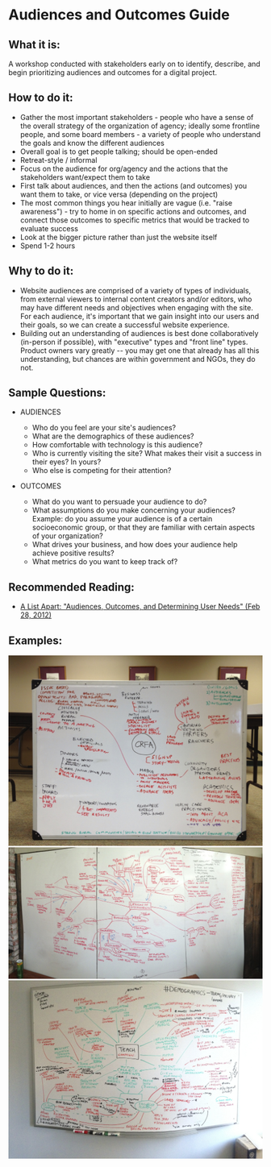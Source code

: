 # Audiences and Outcomes Guide

## What it is:

A workshop conducted with stakeholders early on to identify, describe, and begin prioritizing audiences and outcomes for a digital project.

## How to do it:

- Gather the most important stakeholders - people who have a sense of the overall strategy of the organization of agency; ideally some frontline people, and some board members - a variety of people who understand the goals and know the different audiences
- Overall goal is to get people talking; should be open-ended
- Retreat-style / informal
- Focus on the audience for org/agency and the actions that the stakeholders want/expect them to take
- First talk about audiences, and then the actions (and outcomes) you want them to take, or vice versa (depending on the project)
- The most common things you hear initially are vague (i.e. "raise awareness") - try to home in on specific actions and outcomes, and connect those outcomes to specific metrics that would be tracked to evaluate success
- Look at the bigger picture rather than just the website itself
- Spend 1-2 hours

## Why to do it:

- Website audiences are comprised of a variety of types of individuals, from external viewers to internal content creators and/or editors, who may have different needs and objectives when engaging with the site. For each audience, it's important that we gain insight into our users and their goals, so we can create a successful website experience.
- Building out an understanding of audiences is best done collaboratively (in-person if possible), with "executive" types and "front line" types. Product owners vary greatly -- you may get one that already has all this understanding, but chances are within government and NGOs, they do not.

## Sample Questions:

- AUDIENCES

  - Who do you feel are your site's audiences?
  - What are the demographics of these audiences?
  - How comfortable with technology is this audience?
  - Who is currently visiting the site? What makes their visit a success in their eyes? In yours?
  - Who else is competing for their attention?

- OUTCOMES
  - What do you want to persuade your audience to do?
  - What assumptions do you make concerning your audiences? Example: do you assume your audience is of a certain socioeconomic group, or that they are familiar with certain aspects of your organization?
  - What drives your business, and how does your audience help achieve positive results?
  - What metrics do you want to keep track of?

## Recommended Reading:

- [A List Apart: "Audiences, Outcomes, and Determining User Needs" (Feb 28, 2012)](http://alistapart.com/article/audiences-outcomes-and-determining-user-needs)

## Examples:

![CFRA example](../../assets/images/crfa-a-and-o.jpg "CFRA Example")
![Lexicon example](../../assets/images/lexicon-a-and-o.jpg "Lexicon Example")
![Teach example](../../assets/images/teach-a-and-o.jpg "Teach Example")

